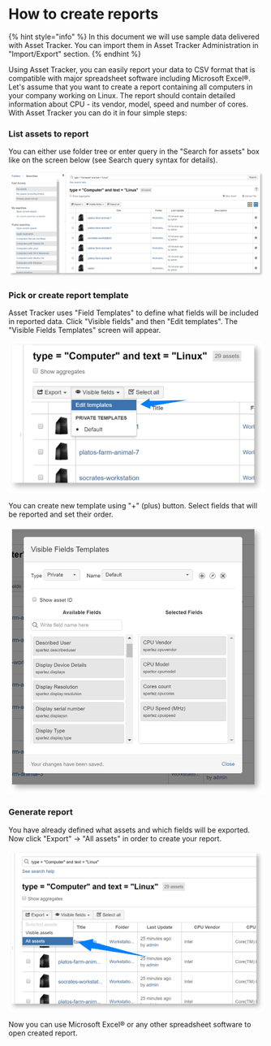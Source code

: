 # How to create reports

{% hint style="info" %}
In this document we will use sample data delivered with Asset Tracker. You can import them in Asset Tracker Administration in "Import/Export" section.
{% endhint %}

Using Asset Tracker, you can easily report your data to CSV format that is compatible with major spreadsheet software including Microsoft Excel®.  Let's assume that you want to create a report containing all computers in your company working on Linux. The report should contain detailed information about CPU - its vendor, model, speed and number of cores. With Asset Tracker you can do it in four simple steps:

### List assets to report

You can either use folder tree or enter query in the "Search for assets" box like on the screen below \(see Search query syntax for details\).

![](../.gitbook/assets/image%20%2842%29.png)

### Pick or create report template

Asset Tracker uses  "Field Templates" to define what fields will be included in reported data. Click "Visible fields" and then "Edit templates". The "Visible Fields Templates" screen will appear.

![](../.gitbook/assets/image%20%283%29.png)

You can create new template using "+" \(plus\) button. Select fields that will be reported and set their order.

![](../.gitbook/assets/image%20%2819%29.png)

### Generate report

You have already defined what assets and which fields will be exported. Now click "Export" → "All assets" in order to create your report. 

![](../.gitbook/assets/image%20%2818%29.png)

Now you can use Microsoft Excel® or any other spreadsheet software to open created report.

